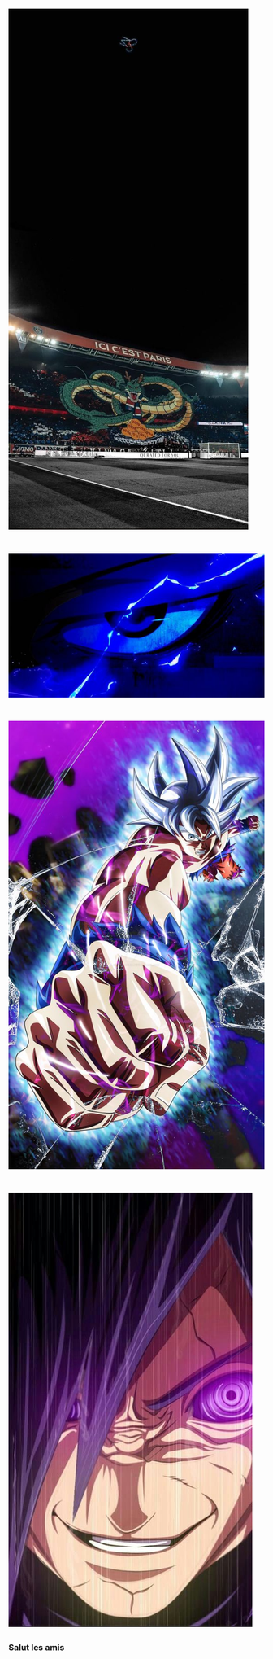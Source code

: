 # ![SUB4R](https://github.com/SUB4R/SUB4R/blob/main/psg.jpg)
# ![SUB4R](https://github.com/SUB4R/SUB4R/blob/main/aomine.jpg)
# ![SUB4R](https://github.com/SUB4R/SUB4R/blob/main/goku%20ultra%20instinct.jpg)
# ![SUB4R](https://github.com/SUB4R/SUB4R/blob/main/madara.jpg)

### Salut les amis 
